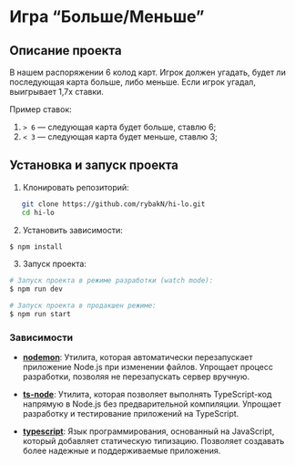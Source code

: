 # Игра “Больше/Меньше”

## Описание проекта
В нашем распоряжении 6 колод карт. Игрок должен угадать, будет ли последующая карта больше, либо меньше. Если игрок угадал, выигрывает 1,7x ставки.

Пример ставок:
1. `> 6` — следующая карта будет больше, ставлю 6; 
2. `< 3` — следующая карта будет меньше, ставлю 3;

## Установка и запуск проекта
1. Клонировать репозиторий:
```bash
   git clone https://github.com/rybakN/hi-lo.git
   cd hi-lo
```

2. Установить зависимости:
```bash
$ npm install
```

3. Запуск проекта:
```bash
# Запуск проекта в режиме разработки (watch mode):
$ npm run dev

# Запуск проекта в продакшен режиме:
$ npm run start
```

### Зависимости

- **[nodemon](https://nodemon.io/)**: Утилита, которая автоматически перезапускает приложение Node.js при изменении файлов. Упрощает процесс разработки, позволяя не перезапускать сервер вручную.

- **[ts-node](https://typestrong.org/ts-node/)**: Утилита, которая позволяет выполнять TypeScript-код напрямую в Node.js без предварительной компиляции. Упрощает разработку и тестирование приложений на TypeScript.

- **[typescript](https://www.typescriptlang.org/)**: Язык программирования, основанный на JavaScript, который добавляет статическую типизацию. Позволяет создавать более надежные и поддерживаемые приложения.